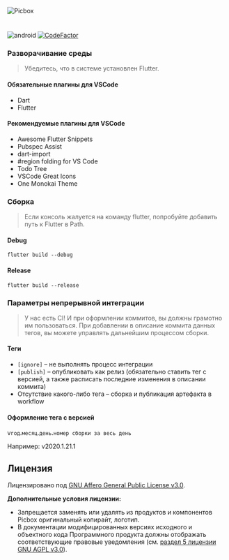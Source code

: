 ![Picbox](https://user-images.githubusercontent.com/25152332/71856627-9b5e7100-30f5-11ea-8050-4a883f518222.png)
#
![android](https://github.com/oneLab-Projects/picbox/workflows/android/badge.svg)
[![CodeFactor](https://www.codefactor.io/repository/github/onelab-projects/picbox/badge)](https://www.codefactor.io/repository/github/onelab-projects/picbox)

### Разворачивание среды
> Убедитесь, что в системе установлен Flutter.

#### Обязательные плагины для VSCode
- Dart
- Flutter

#### Рекомендуемые плагины для VSCode
- Awesome Flutter Snippets
- Pubspec Assist
- dart-import
- #region folding for VS Code
- Todo Tree
- VSCode Great Icons
- One Monokai Theme

### Сборка
> Если консоль жалуется на команду flutter, попробуйте добавить путь к Flutter в Path.

#### Debug
```shell
flutter build --debug
```

#### Release
```shell
flutter build --release
```

### Параметры непрерывной интеграции
> У нас есть CI! И при оформлении коммитов, вы должны грамотно им пользоваться.
> При добавлении в описание коммита данных тегов, вы можете управлять дальнейшим процессом сборки.

#### Теги
- `[ignore]` – не выполнять процесс интеграции
- `[publish]` – опубликовать как релиз (обязательно ставить тег с версией, а также расписать последние изменения в описании коммита)
- Отсутствие какого-либо тега – сборка и публикация артефакта в workflow

#### Оформление тега с версией
v`год`.`месяц`.`день`.`номер сборки за весь день`

Например: v2020.1.21.1

## Лицензия

Лицензировано под [GNU Affero General Public License v3.0](https://github.com/oneLab-Projects/picbox/blob/master/LICENSE).

**Дополнительные условия лицензии:**

* Запрещается заменять или удалять из продуктов и компонентов Picbox оригинальный копирайт, логотип.
* В документации модифицированных версиях исходного и объектного кода Программного продукта должны отображать соответствующие правовые уведомления (см. [раздел 5 лицензии GNU AGPL v3.0](https://github.com/oneLab-Projects/picbox/blob/master/LICENSE#L196)).
